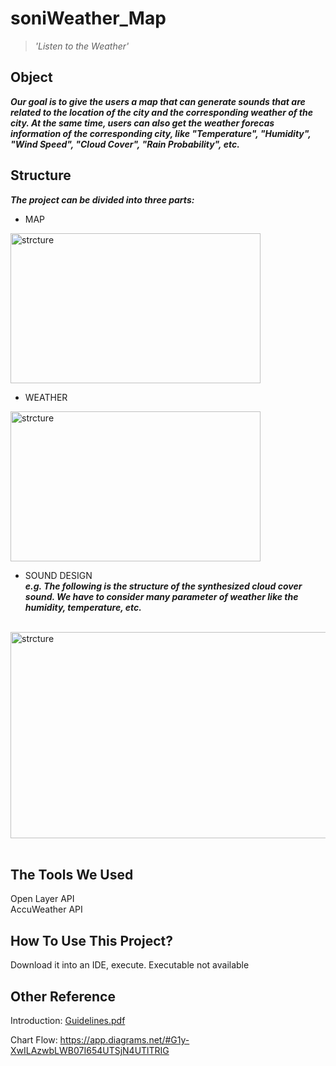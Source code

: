 # soniWeather_Map
> *'Listen to the Weather'*

## Object
***Our goal is to give the users a map that can generate sounds that are related to the location of the city and the corresponding weather of the city. At the same time, users can also get the weather forecas information of the corresponding city, like "Temperature", "Humidity", "Wind Speed", "Cloud Cover", "Rain Probability", etc.***

## Structure
***The project can be divided into three parts:***
- MAP
<img src="https://user-images.githubusercontent.com/55760098/153867991-3e1dd4a0-46f2-4cc1-b2f4-46ba11bd59d8.png" width = "400" height = "240" alt="strcture" align=center>
<br/>

- WEATHER
<img src="https://user-images.githubusercontent.com/55760098/153868693-755c4305-993f-425b-b5b2-af41316d03a1.png" width = "400" height = "240" alt="strcture" align=center>
<br/>


- SOUND DESIGN<br/>
***e.g. The following is the structure of the synthesized cloud cover sound. We have to consider many parameter of weather like the humidity, temperature, etc.***
<br/>
<img src="https://user-images.githubusercontent.com/55760098/153865918-f3d74e7f-576c-419a-bcc6-b98551c5a095.png" width = "680" height = "330" alt="strcture" align=center color = red>
<br/><br/>




## The Tools We Used
Open Layer API<br/>
AccuWeather API

## How To Use This Project?
Download it into an IDE, execute. Executable not available

## Other Reference
Introduction: [Guidelines.pdf](https://github.com/SONG-KUN/soniWeather_Map/files/7771131/Guidelines.pdf)

Chart Flow: https://app.diagrams.net/#G1y-XwILAzwbLWB07I654UTSjN4UTlTRIG
